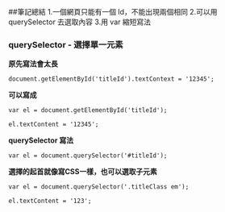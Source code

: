 ##筆記總結
1.一個網頁只能有一個 Id，不能出現兩個相同
2.可以用 querySelector 去選取內容
3.用 var 縮短寫法

### querySelector - 選擇單一元素

**原先寫法會太長**
```
document.getElementById('titleId').textContext = '12345';
```

**可以寫成**
```
var el = document.getElementById('titleId');

el.textContent = '12345';
```

**querySelector 寫法**
```
var el = document.querySelector('#titleId');
```
**選擇的起首就像寫CSS一樣，也可以選取子元素**
```
var el = document.querySelector('.titleClass em');

el.textContent = '123';
```